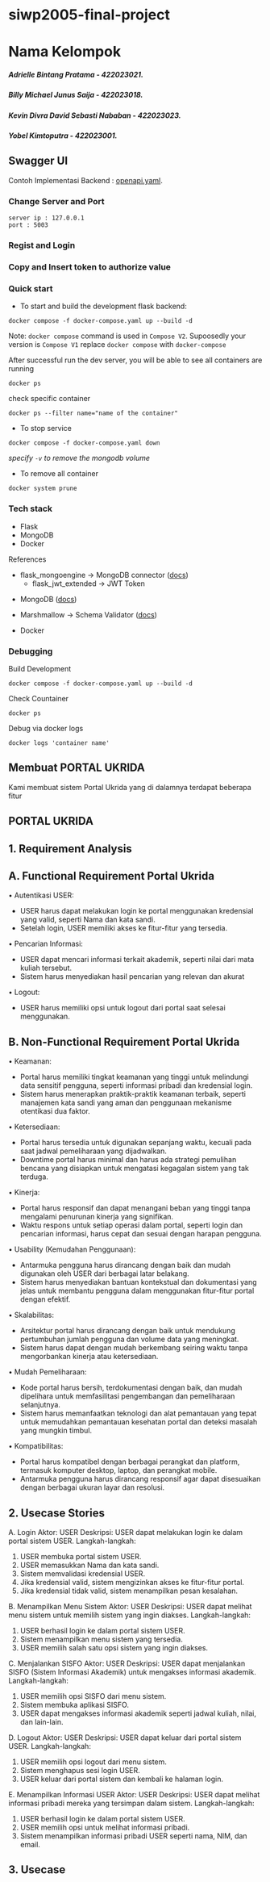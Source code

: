 # siwp2005-final-project
# Nama Kelompok 
##### Adrielle Bintang Pratama - 422023021.
##### Billy Michael Junus Saija - 422023018.
##### Kevin Divra David Sebasti Nababan - 422023023.
##### Yobel Kimtoputra - 422023001.

## Swagger UI
Contoh Implementasi Backend : [openapi.yaml](backend/static/openapi.yaml).

### Change Server and Port
```shell
server ip : 127.0.0.1
port : 5003
```

### Regist and Login
### Copy and Insert token to authorize value

### Quick start

- To start and build the development flask backend:
```
docker compose -f docker-compose.yaml up --build -d
```
Note: `docker compose` command is used in `Compose V2`. Supoosedly your version is `Compose V1` replace `docker compose` with `docker-compose`

After successful run the dev server, you will be able to see all containers are running 
```shell
docker ps
```
check specific container
```shell
docker ps --filter name="name of the container" 
```
- To stop service
```
docker compose -f docker-compose.yaml down
```
*specify `-v` to remove the mongodb volume*

- To remove all container
```
docker system prune
```

### Tech stack
- Flask
- MongoDB
- Docker  

References
* flask_mongoengine -> MongoDB connector ([docs](https://docs.mongoengine.org/# "docs"))
  * flask_jwt_extended -> JWT Token
- MongoDB ([docs](https://github.com/docker-library/docs/tree/master/mongo "docs"))

- Marshmallow -> Schema Validator ([docs](https://marshmallow.readthedocs.io/en/stable/index.html "docs"))
- Docker


### Debugging
Build Development
```shell
docker compose -f docker-compose.yaml up --build -d
```
Check Countainer 
```shell
docker ps
```
Debug via docker logs
```shell
docker logs 'container name'
```

## Membuat PORTAL UKRIDA 
Kami membuat sistem Portal Ukrida yang di dalamnya terdapat beberapa fitur

## PORTAL UKRIDA
## 1. Requirement Analysis
## A. Functional Requirement Portal Ukrida
•	Autentikasi USER:
-	USER harus dapat melakukan login ke portal menggunakan kredensial yang valid, seperti Nama dan kata sandi.
-	Setelah login, USER memiliki akses ke fitur-fitur yang tersedia.

•	Pencarian Informasi:
-	USER dapat mencari informasi terkait akademik, seperti nilai dari mata kuliah tersebut.
-	Sistem harus menyediakan hasil pencarian yang relevan dan akurat

•	Logout:
-	USER harus memiliki opsi untuk logout dari portal saat selesai menggunakan.

## B. Non-Functional Requirement Portal Ukrida
•	Keamanan:
-	Portal harus memiliki tingkat keamanan yang tinggi untuk melindungi data sensitif pengguna, seperti informasi pribadi dan kredensial login.
-	Sistem harus menerapkan praktik-praktik keamanan terbaik, seperti manajemen kata sandi yang aman dan penggunaan mekanisme otentikasi dua faktor.

•	Ketersediaan:
-	Portal harus tersedia untuk digunakan sepanjang waktu, kecuali pada saat jadwal pemeliharaan yang dijadwalkan.
-	Downtime portal harus minimal dan harus ada strategi pemulihan bencana yang disiapkan untuk mengatasi kegagalan sistem yang tak terduga.

•	Kinerja:
-	Portal harus responsif dan dapat menangani beban yang tinggi tanpa mengalami penurunan kinerja yang signifikan.
-	Waktu respons untuk setiap operasi dalam portal, seperti login dan pencarian informasi, harus cepat dan sesuai dengan harapan pengguna.

•	Usability (Kemudahan Penggunaan):
-	Antarmuka pengguna harus dirancang dengan baik dan mudah digunakan oleh USER dari berbagai latar belakang.
-	Sistem harus menyediakan bantuan kontekstual dan dokumentasi yang jelas untuk membantu pengguna dalam menggunakan fitur-fitur portal dengan efektif.

•	Skalabilitas:
-	Arsitektur portal harus dirancang dengan baik untuk mendukung pertumbuhan jumlah pengguna dan volume data yang meningkat.
-	Sistem harus dapat dengan mudah berkembang seiring waktu tanpa mengorbankan kinerja atau ketersediaan.

•	Mudah Pemeliharaan:
-	Kode portal harus bersih, terdokumentasi dengan baik, dan mudah dipelihara untuk memfasilitasi pengembangan dan pemeliharaan selanjutnya.
-	Sistem harus memanfaatkan teknologi dan alat pemantauan yang tepat untuk memudahkan pemantauan kesehatan portal dan deteksi masalah yang mungkin timbul.

•	Kompatibilitas:
-	Portal harus kompatibel dengan berbagai perangkat dan platform, termasuk komputer desktop, laptop, dan perangkat mobile.
-	Antarmuka pengguna harus dirancang responsif agar dapat disesuaikan dengan berbagai ukuran layar dan resolusi.

## 2. Usecase Stories 
A. Login
Aktor: USER
Deskripsi: USER dapat melakukan login ke dalam portal sistem USER.
Langkah-langkah:

1.	USER membuka portal sistem USER.
2.	USER memasukkan Nama dan kata sandi.
3.	Sistem memvalidasi kredensial USER.
4.	Jika kredensial valid, sistem mengizinkan akses ke fitur-fitur portal.
5.	Jika kredensial tidak valid, sistem menampilkan pesan kesalahan.

B. Menampilkan Menu Sistem
Aktor: USER
Deskripsi: USER dapat melihat menu sistem untuk memilih sistem yang ingin diakses.
Langkah-langkah:
1.	USER berhasil login ke dalam portal sistem USER.
2.	Sistem menampilkan menu sistem yang tersedia.
3.	USER memilih salah satu opsi sistem yang ingin diakses.

C. Menjalankan SISFO
Aktor: USER
Deskripsi: USER dapat menjalankan SISFO (Sistem Informasi Akademik) untuk mengakses informasi akademik.
Langkah-langkah:
1.	USER memilih opsi SISFO dari menu sistem.
2.	Sistem membuka aplikasi SISFO.
3.	USER dapat mengakses informasi akademik seperti jadwal kuliah, nilai, dan lain-lain.

D.  Logout
Aktor: USER
Deskripsi: USER dapat keluar dari portal sistem USER.
Langkah-langkah:
1.	USER memilih opsi logout dari menu sistem.
2.	Sistem menghapus sesi login USER.
3.	USER keluar dari portal sistem dan kembali ke halaman login.

E. Menampilkan Informasi USER
Aktor: USER
Deskripsi: USER dapat melihat informasi pribadi mereka yang tersimpan dalam sistem.
Langkah-langkah:
1.	USER berhasil login ke dalam portal sistem USER.
2.	USER memilih opsi untuk melihat informasi pribadi.
3.	Sistem menampilkan informasi pribadi USER seperti nama, NIM, dan email.

## 3. Usecase